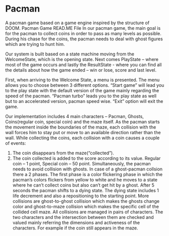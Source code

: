 # Pacman
A pacman game based on a game engine inspired by the structure of DOOM.
Pacman Game READ.ME File
In our pacman game, the main goal is for the pacman to collect coins in order to pass as many levels as possible. During his chase for the coins, the pacman needs to deal with ghost figures which are trying to hunt him. 

Our system is built based on a state machine moving from the WelcomeState, which is the opening state. Next comes PlayState – where most of the game occurs and lastly the ResultState - where you can find  all the details about how the game ended – win or lose, score and last level.

First, when arriving to the Welcome State, a menu is presented. The menu allows you to choose between 3 different options.
“Start game” will lead you to the play state with the default version of the game mainly regarding the speed of the pacman.
“Pacman turbo” leads you to the play state as well but to an accelerated version, pacman speed wise.
“Exit” option will exit the game. 

Our implementation includes 4 main characters – Pacman, Ghosts, Coins(regular coin, special coin) and the maze itself.
As the pacman starts the movement inside the boundaries of the maze, each collision with the wall forces him to stay put or move to an available direction rather than the wall.
While collecting the coins, each collision with a coin causes a couple of events:
1) The coin disappears from the maze(“collected”).
2) The coin collected is added to the score according to its value. 
Regular coin – 1 point, Special coin – 50 point.
Simultaneously, the pacman needs to avoid collision with ghosts. In case of a ghost-pacman collsion there a 2 phases. The first phase is a color flickering phase in which the pacman’s colors flickers from yellow to white and he moves to a state where he can’t collect coins but also can’t get hit by a ghost. After 5 seconds the pacman shifts to a dying state. The dying state includes 1 life decrement and also a repositioning to the starting point. 
More collisions are ghost-to-ghost collision which makes the ghosts change color and ghost-to-maze collision which makes the specific cell of the collided cell maze.
All collisions are managed in pairs of characters. The two characters and the intersection between them are checked and valued mainly referring the dimensions and activeness of the characters. For example if the coin still appears in the maze.

